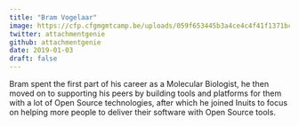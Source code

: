 ```yaml
---
title: "Bram Vogelaar"
image: https://cfp.cfgmgmtcamp.be/uploads/059f653445b3a4ce4c4f41f1371bc6f9cfc61451f14621eeba.png
twitter: attachmentgenie
github: attachmentgenie
date: 2019-01-03
draft: false
---
```


Bram spent the first part of his career as a Molecular Biologist,
he then moved on to supporting his peers by building tools and platforms for them with a lot of Open Source technologies,
after which he joined Inuits to focus on helping more people to deliver their software with Open Source tools.

